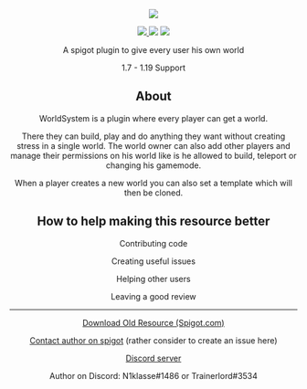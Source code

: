 <p align="center">
        <img src="https://github.com/CrazyCloudCraft/worldsystem-depecated/raw/master/.github/Worldsystemlogo_V24X.png" />
</p>
<p align="center">
    <a href="https://github.com/CrazyCloudCraft/worldsystem-depecated/actions/workflows/codacy.yml">
        <img src="https://github.com/CrazyCloudCraft/worldsystem-depecated/actions/workflows/codacy.yml/badge.svg" />
    </a>
    <a hreg="https://github.com/CrazyCloudCraft/worldsystem-depecated/releases">
        <img src="https://img.shields.io/github/downloads/CrazyCloudCraft/worldsystem-depecated/total?color=green&label=All%20Downloads" />
    </a>
    <a href="https://github.com/CrazyCloudCraft/worldsystem-depecated/releases/v2.4.31">
        <img src="https://img.shields.io/github/downloads/CrazyCloudCraft/worldsystem-depecated/v2.4.31/total?color=green&label=v2.4.31%20Downloads&style=plastic" />
</a>

<p align="center">
  <a>A spigot plugin to give every user his own world</a>
</p>
<p align="center">
  <a>1.7 - 1.19 Support</a>
</p>
<h2 align="center">
    About
</h2>
<p align="center">
  <a>WorldSystem is a plugin where every player can get a world.</a>
</p>
<p align="center">
  <a>There they can build, play and do anything they want without creating stress in a single world. The world owner can also add other players and manage their permissions on his world like is he allowed to build, teleport or changing his gamemode.</a>
</p>
<p align="center">
  <a>When a player creates a new world you can also set a template which will then be cloned.</a>
</p>
<h2 align="center">
    How to help making this resource better
</h2>
<p align="center">
  <a>Contributing code</a>
</p>
<p align="center">
  <a>Creating useful issues</a>
</p>
<p align="center">
  <a>Helping other users</a>
</p>
<p align="center">
  <a>Leaving a good review</a>
</p>
  
***
<p align="center">
  <a href="https://www.spigotmc.org/resources/49756/">Download Old Resource (Spigot.com)</a>
</p>
<p align="center">
  <a href="https://www.spigotmc.org/conversations/add?to=buzcraft">Contact author on spigot</a>
  <a>(rather consider to create an issue here)</a>
</p>
<p align="center">
  <a href="https://discord.gg/WYz7Qck">Discord server</a>
</p>
<p align="center">
  <a>Author on Discord: N1klasse#1486 or Trainerlord#3534</a>
</p>
